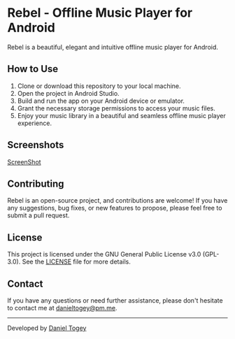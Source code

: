 # Rebel - Offline Music Player for Android


Rebel is a beautiful, elegant and intuitive offline music player for Android. 


## How to Use

1. Clone or download this repository to your local machine.
2. Open the project in Android Studio.
3. Build and run the app on your Android device or emulator.
4. Grant the necessary storage permissions to access your music files.
5. Enjoy your music library in a beautiful and seamless offline music player experience.

## Screenshots

[ScreenShot](https://imgur.com/a/S9iH8lC)

## Contributing

Rebel is an open-source project, and contributions are welcome! If you have any suggestions, bug fixes, or new features to propose, please feel free to submit a pull request.

## License

This project is licensed under the GNU General Public License v3.0 (GPL-3.0). See the [LICENSE](LICENSE) file for more details.

## Contact

If you have any questions or need further assistance, please don't hesitate to contact me at [danieltogey@pm.me](danieltogey@pm.me).

---

Developed by [Daniel Togey](https://github.com/enchanted-coder)
